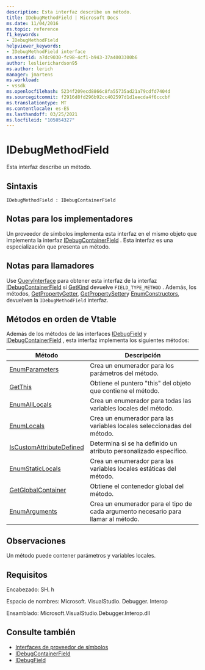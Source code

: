 ```yaml
---
description: Esta interfaz describe un método.
title: IDebugMethodField | Microsoft Docs
ms.date: 11/04/2016
ms.topic: reference
f1_keywords:
- IDebugMethodField
helpviewer_keywords:
- IDebugMethodField interface
ms.assetid: a7dc9030-fc98-4cf1-b943-37a4003300b6
author: leslierichardson95
ms.author: lerich
manager: jmartens
ms.workload:
- vssdk
ms.openlocfilehash: 5234f209ecd8866c8fa55735ad21a79cdfd7404d
ms.sourcegitcommit: f2916d8fd296b92cc402597d1d1eecda4f6cccbf
ms.translationtype: MT
ms.contentlocale: es-ES
ms.lasthandoff: 03/25/2021
ms.locfileid: "105054327"
---
```

# <a name="idebugmethodfield"></a>IDebugMethodField
Esta interfaz describe un método.

## <a name="syntax"></a>Sintaxis

```
IDebugMethodField : IDebugContainerField
```

## <a name="notes-for-implementers"></a>Notas para los implementadores
 Un proveedor de símbolos implementa esta interfaz en el mismo objeto que implementa la interfaz [IDebugContainerField](../../../extensibility/debugger/reference/idebugcontainerfield.md) . Esta interfaz es una especialización que presenta un método.

## <a name="notes-for-callers"></a>Notas para llamadores
 Use [QueryInterface](/cpp/atl/queryinterface) para obtener esta interfaz de la interfaz [IDebugContainerField](../../../extensibility/debugger/reference/idebugcontainerfield.md) si [GetKind](../../../extensibility/debugger/reference/idebugfield-getkind.md) devuelve `FIELD_TYPE_METHOD` . Además, los métodos, [GetPropertyGetter](../../../extensibility/debugger/reference/idebugpropertyfield-getpropertygetter.md), [GetPropertySetter](../../../extensibility/debugger/reference/idebugpropertyfield-getpropertysetter.md)y [EnumConstructors](../../../extensibility/debugger/reference/idebugclassfield-enumconstructors.md), devuelven la `IDebugMethodField` interfaz.

## <a name="methods-in-vtable-order"></a>Métodos en orden de Vtable
 Además de los métodos de las interfaces [IDebugField](../../../extensibility/debugger/reference/idebugfield.md) y [IDebugContainerField](../../../extensibility/debugger/reference/idebugcontainerfield.md) , esta interfaz implementa los siguientes métodos:

|Método|Descripción|
|------------|-----------------|
|[EnumParameters](../../../extensibility/debugger/reference/idebugmethodfield-enumparameters.md)|Crea un enumerador para los parámetros del método.|
|[GetThis](../../../extensibility/debugger/reference/idebugmethodfield-getthis.md)|Obtiene el puntero "this" del objeto que contiene el método.|
|[EnumAllLocals](../../../extensibility/debugger/reference/idebugmethodfield-enumalllocals.md)|Crea un enumerador para todas las variables locales del método.|
|[EnumLocals](../../../extensibility/debugger/reference/idebugmethodfield-enumlocals.md)|Crea un enumerador para las variables locales seleccionadas del método.|
|[IsCustomAttributeDefined](../../../extensibility/debugger/reference/idebugmethodfield-iscustomattributedefined.md)|Determina si se ha definido un atributo personalizado específico.|
|[EnumStaticLocals](../../../extensibility/debugger/reference/idebugmethodfield-enumstaticlocals.md)|Crea un enumerador para las variables locales estáticas del método.|
|[GetGlobalContainer](../../../extensibility/debugger/reference/idebugmethodfield-getglobalcontainer.md)|Obtiene el contenedor global del método.|
|[EnumArguments](../../../extensibility/debugger/reference/idebugmethodfield-enumarguments.md)|Crea un enumerador para el tipo de cada argumento necesario para llamar al método.|

## <a name="remarks"></a>Observaciones
 Un método puede contener parámetros y variables locales.

## <a name="requirements"></a>Requisitos
 Encabezado: SH. h

 Espacio de nombres: Microsoft. VisualStudio. Debugger. Interop

 Ensamblado: Microsoft.VisualStudio.Debugger.Interop.dll

## <a name="see-also"></a>Consulte también
- [Interfaces de proveedor de símbolos](../../../extensibility/debugger/reference/symbol-provider-interfaces.md)
- [IDebugContainerField](../../../extensibility/debugger/reference/idebugcontainerfield.md)
- [IDebugField](../../../extensibility/debugger/reference/idebugfield.md)
